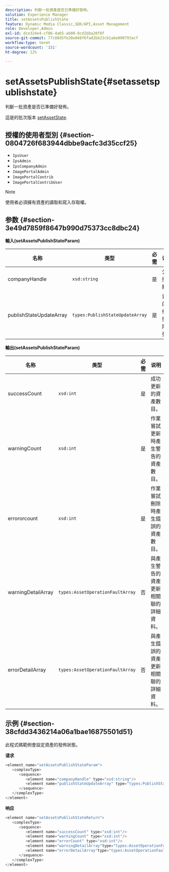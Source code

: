 ```yaml
---
description: 判斷一批資產是否已準備好發佈。
solution: Experience Manager
title: setAssetsPublishState
feature: Dynamic Media Classic,SDK/API,Asset Management
role: Developer,Admin
exl-id: dce324e4-cf86-4a65-ab00-8cd2bba20f8f
source-git-commit: 77c88d5fe20e048f6fad2bb23cb1abe090793acf
workflow-type: tm+mt
source-wordcount: '151'
ht-degree: 12%

---
```


# setAssetsPublishState{#setassetspublishstate}

判斷一批資產是否已準備好發佈。

這是的批次版本 [setAssetState](../../../operations/c-operations-intro/c-methods/r-set-asset-publish-state.md#reference-9efc2eeea42348e0b1d5f3d1005c6563).

## 授權的使用者型別 {#section-0804726f683944dbbe9acfc3d35ccf25}

* `IpsUser`
* `IpsAdmin`
* `IpsCompanyAdmin`
* `ImagePortalAdmin`
* `ImagePortalContrib`
* `ImagePortalContribUser`

>[!NOTE]
>
>使用者必須擁有資產的讀取和寫入存取權。

## 参数 {#section-3e49d7859f8647b990d75373cc8dbc24}

**輸入(setAssetsPublishStateParam)**

| 名称 | 类型 | 必需 | 说明 |
|---|---|---|---|
| companyHandle | `xsd:string` | 是 | 公司控點。 |
| publishStateUpdateArray | `types:PublishStateUpdateArray` | 是 | 資產的發佈狀態值陣列。 |

**輸出(setAssetsPublishStateParam)**

| 名称 | 类型 | 必需 | 说明 |
|---|---|---|---|
| successCount | `xsd:int` | 是 | 成功更新的資產數目。 |
| warningCount | `xsd:int` | 是 | 作業嘗試更新時產生警告的資產數目。 |
| errororcount | `xsd:int` | 是 | 作業嘗試刪除時產生錯誤的資產數目。 |
| warningDetailArray | `types:AssetOperationFaultArray` | 否 | 與產生警告的資產更新相關聯的詳細資料。 |
| errorDetailArray | `types:AssetOperationFaultArray` | 否 | 與產生錯誤的資產更新相關聯的詳細資料。 |

## 示例 {#section-38cfdd3436214a06a1bae16875501d51}

此程式碼範例會設定資產的發佈狀態。

**请求**

```java
<element name="setAssetsPublishStateParam">
   <complexType>
      <sequence>
         <element name="companyHandle" type="xsd:string"/>
         <element name="publishStateUpdateArray" type="types:PublishStateUpdateArray"/>
      </sequence>
   </complexType>
</element>
```

**响应**

```java
<element name="setAssetsPublishStateReturn">
   <complexType>
      <sequence>
         <element name="successCount" type="xsd:int"/>
         <element name="warningCount" type="xsd:int"/>
         <element name="errorCount" type="xsd:int"/>
         <element name="warningDetailArray"type="types:AssetOperationFaultArray" minOccurs="0"/>
         <element name="errorDetailArray"type="types:AssetOperationFaultArray" minOccurs="0"/>
      </sequence>
   </complexType>
</element>
```
